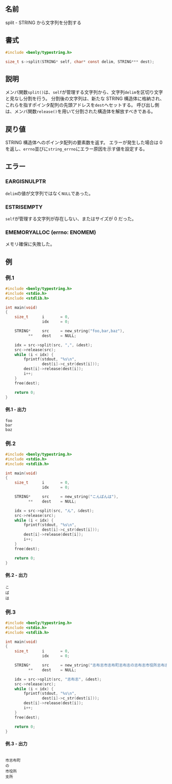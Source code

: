 ## 名前

split - STRING から文字列を分割する

## 書式

```c
#include <benly/typestring.h>

size_t s->split(STRING* self, char* const delim, STRING*** dest);
```

## 説明

メンバ関数`split()`は、`self`が管理する文字列から、文字列`delim`を区切り文字と見なし分割を行う。
分割後の文字列は、新たな STRING 構造体に格納され、これらを指すポインタ配列の先頭アドレスを`dest`へセットする。
呼び出し側は、メンバ関数`release()`を用いて分割された構造体を解放すべきである。

## 戻り値

STRING 構造体へのポインタ配列の要素数を返す。
エラーが発生した場合は 0 を返し、`errno`並びに`string_errno`にエラー原因を示す値を設定する。

## エラー

### EARGISNULPTR

`delim`の値が文字列ではなく`NULL`であった。

### ESTRISEMPTY

`self`が管理する文字列が存在しない、またはサイズが 0 だった。

### EMEMORYALLOC (errno: ENOMEM)

メモリ確保に失敗した。

## 例

### 例.1

```c
#include <benly/typestring.h>
#include <stdio.h>
#include <stdlib.h>

int main(void)
{
    size_t      i       = 0,
                idx     = 0;

    STRING*     src     = new_string("foo,bar,baz"),
          **    dest    = NULL;

    idx = src->split(src, ",", &dest);
    src->release(src);
    while (i < idx) {
        fprintf(stdout, "%s\n",
                dest[i]->c_str(dest[i]));
        dest[i]->release(dest[i]);
        i++;
    }
    free(dest);

    return 0;
}
```

#### 例.1 - 出力

```
foo
bar
baz
```

### 例.2

```c
#include <benly/typestring.h>
#include <stdio.h>
#include <stdlib.h>

int main(void)
{
    size_t      i       = 0,
                idx     = 0;

    STRING*     src     = new_string("こんばんは"),
          **    dest    = NULL;

    idx = src->split(src, "ん", &dest);
    src->release(src);
    while (i < idx) {
        fprintf(stdout, "%s\n",
                dest[i]->c_str(dest[i]));
        dest[i]->release(dest[i]);
        i++;
    }
    free(dest);

    return 0;
}
```

#### 例.2 - 出力
```
こ
ば
は
```

### 例.3

```c
#include <benly/typestring.h>
#include <stdio.h>
#include <stdlib.h>

int main(void)
{
    size_t      i       = 0,
                idx     = 0;

    STRING*     src     = new_string("志布志市志布町志布志の志布志市役所志布志支所"),
          **    dest    = NULL;

    idx = src->split(src, "志布志", &dest);
    src->release(src);
    while (i < idx) {
        fprintf(stdout, "%s\n",
                dest[i]->c_str(dest[i]));
        dest[i]->release(dest[i]);
        i++;
    }
    free(dest);

    return 0;
}
```

#### 例.3 - 出力

```

市志布町
の
市役所
支所
```
